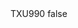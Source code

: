 <?xml version="1.0" encoding="UTF-8"?>
<CustomMetadata xmlns="http://soap.sforce.com/2006/04/metadata">
    <label>TXU990</label>
    <protected>false</protected>
</CustomMetadata>
